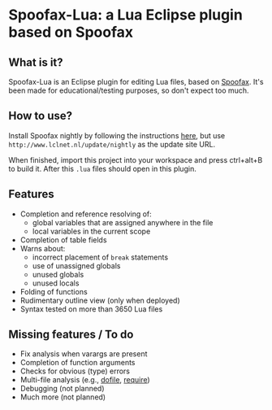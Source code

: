 # Spoofax-Lua: a Lua Eclipse plugin based on Spoofax

## What is it?

Spoofax-Lua is an Eclipse plugin for editing Lua files, based on [Spoofax](http://strategoxt.org/Spoofax).
It's been made for educational/testing purposes, so don't expect too much.

## How to use?

Install Spoofax nightly by following the instructions [here](http://strategoxt.org/Spoofax/Download),
but use `http://www.lclnet.nl/update/nightly` as the update site URL.

When finished, import this project into your workspace and press ctrl+alt+B to build it.
After this `.lua` files should open in this plugin.

## Features

* Completion and reference resolving of:
  * global variables that are assigned anywhere in the file
  * local variables in the current scope
* Completion of table fields
* Warns about:
  * incorrect placement of `break` statements
  * use of unassigned globals
  * unused globals
  * unused locals
* Folding of functions
* Rudimentary outline view (only when deployed)
* Syntax tested on more than 3650 Lua files

## Missing features / To do

* Fix analysis when varargs are present
* Completion of function arguments
* Checks for obvious (type) errors
* Multi-file analysis (e.g., [dofile](http://www.lua.org/pil/8.html), [require](http://www.lua.org/pil/8.1.html))
* Debugging (not planned)
* Much more (not planned)
